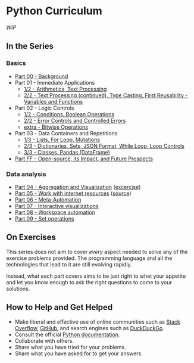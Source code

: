 # Python Curriculum

_WIP_

## In the Series

### Basics

* [Part 00 - Background](basics/00-background.md)
* Part 01 - Immediate Applications
    * [1/2 - Arithmetics, Text Processing](basics/01-immediate-applications-1.md)
    * [2/2 - Text Processing (continued), Type Casting, First Reusability - Variables and Functions](basics/01-immediate-applications-2.md)
* Part 02 - Logic Controls
    * [1/2 - Conditions, Boolean Operations](basics/02-logic-controls-1.md)
    * [2/2 - Error Controls and Controlled Errors](basics/02-logic-controls-2.md)
    * [extra - Bitwise Operations](basics/02-logic-controls-extra.md)
* Part 03 - Data Containers and Repetitions
    * [1/3 - Lists, For Loop, Mutations](basics/03-data-containers-and-repetitions-1.md)
    * [2/3 - Dictionaries, Sets, JSON Format, While Loop, Loop Controls](basics/03-data-containers-and-repetitions-2.md)
    * [3/3 - Classes, Pandas (DataFrame)](basics/03-data-containers-and-repetitions-3.md)
* [Part FF - Open-source, its Impact, and Future Prospects](basics/ff-outro.md)

### Data analysis

* [Part 04 - Aggregation and Visualization](data-analysis/04-aggregation-and-visualization.ipynb) ([excercise](04-exercise-problem.ipynb))
* [Part 05 - Work with internet resources](https://nbviewer.jupyter.org/github/EQWorks/python-curriculum/blob/main/data-analysis/05-work-with-internet-resources/notebook.ipynb) ([source](data-analysis/05-work-with-internet-resources/notebook.ipynb))
* [Part 06 - Meta-Automation](data-analysis/06-meta-automation/notebook.ipynb)
* [Part 07 - Interactive visualizations](data-analysis/07-interactive-visualizations.ipynb)
* [Part 08 - Workspace automation](data-analysis/08-workspace-automation.ipynb)
* [Part 09 - Set operations](data-analysis/09-set-operations.ipynb)

## On Exercises

This series does not aim to cover _every_ aspect needed to solve any of the exercise problems provided. The programming language and all the technologies that lead to it are still evolving rapidly.

Instead, what each part covers aims to be just right to whet your appetite and let you know enough to ask the right questions to come to your solutions.

## How to Help and Get Helped

* Make liberal and effective use of online communities such as [Stack Overflow](https://stackoverflow.com/), [GitHub](https://github.com/), and search engines such as [DuckDuckGo](https://duckduckgo.com/).
* Consult the official [Python documentation](https://docs.python.org/3.8/).
* Collaborate with others.
* Share what you have tried for your problems.
* Share what you have asked for to get your answers.
